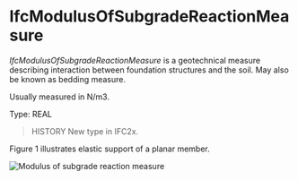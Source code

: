 # IfcModulusOfSubgradeReactionMeasure

_IfcModulusOfSubgradeReactionMeasure_ is a geotechnical measure describing interaction between foundation structures and the soil. May also be known as bedding measure.<!-- end of definition -->

Usually measured in N/m3.

Type: REAL

> HISTORY  New type in IFC2x.

Figure 1 illustrates elastic support of a planar member.

![Modulus of subgrade reaction measure](../../../../figures/ifcmodulusofsubgradereactionmeasure.gif "Figure 1 — Modulus of subgrade reaction measure")
